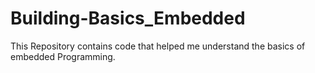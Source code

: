 # Building-Basics_Embedded
This Repository contains code that helped me understand the basics of embedded Programming.
